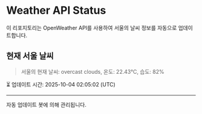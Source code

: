 
# Weather API Status

이 리포지토리는 OpenWeather API를 사용하여 서울의 날씨 정보를 자동으로 업데이트합니다.

## 현재 서울 날씨
> 서울의 현재 날씨: overcast clouds, 온도: 22.43°C, 습도: 82%

⏳ 업데이트 시간: 2025-10-04 02:05:02 (UTC)

---
자동 업데이트 봇에 의해 관리됩니다.
